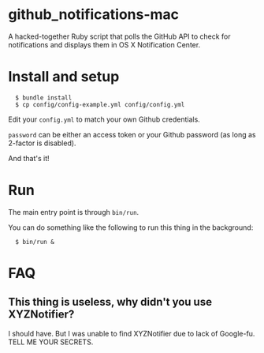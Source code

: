 # github_notifications-mac

A hacked-together Ruby script that polls the GitHub API to check for notifications and displays them in OS X Notification Center.

# Install and setup

```
  $ bundle install
  $ cp config/config-example.yml config/config.yml
```

Edit your `config.yml` to match your own Github credentials.

`password` can be either an access token or your Github password (as long as 2-factor is disabled).

And that's it!

# Run

The main entry point is through `bin/run`.

You can do something like the following to run this thing in the background:
```
  $ bin/run &
```

# FAQ

## This thing is useless, why didn't you use XYZNotifier?

I should have. But I was unable to find XYZNotifier due to lack of Google-fu. TELL ME YOUR SECRETS.
